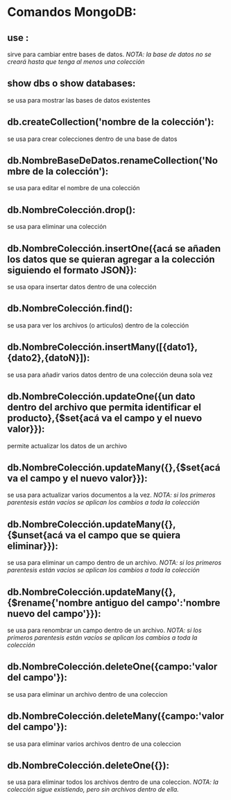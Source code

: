 # Comandos MongoDB:
## **use <nombre de la base de datos>**:
sirve para cambiar entre bases de datos. _NOTA: la base de datos no se creará hasta que tenga al menos una colección_
## **show dbs o show databases**: 
se usa para mostrar las bases de datos existentes
## **db.createCollection('nombre de la colección')**:
se usa para crear colecciones dentro de una base de datos
## **db.NombreBaseDeDatos.renameCollection('Nombre de la colección')**: 
se usa para editar el nombre de una colección
## **db.NombreColección.drop()**: 
se usa para eliminar una colección
## **db.NombreColección.insertOne({acá se añaden los datos que se quieran agregar a la colección siguiendo el formato JSON})**:
se usa opara insertar datos dentro de una colección
## **db.NombreColección.find()**: 
se usa para ver los archivos (o articulos) dentro de la colección
## **db.NombreColección.insertMany([{dato1},{dato2},{datoN}])**:
se usa para añadir varios datos dentro de una colección deuna sola vez
## **db.NombreColección.updateOne({un dato dentro del archivo que permita identificar el producto},{$set{acá va el campo y el nuevo valor}})**:
permite actualizar los datos de un archivo
## **db.NombreColección.updateMany({},{$set{acá va el campo y el nuevo valor}})**:
se usa para actualizar varios documentos a la vez. _NOTA: si los primeros parentesis están vacíos se aplican los cambios a toda la colección_
## **db.NombreColección.updateMany({},{$unset{acá va el campo que se quiera eliminar}})**:
se usa para eliminar un campo dentro de un archivo.  _NOTA: si los primeros parentesis están vacíos se aplican los cambios a toda la colección_
## **db.NombreColección.updateMany({},{$rename{'nombre antiguo del campo':'nombre nuevo del campo'}})**: 
se usa para renombrar un campo dentro de un archivo.  _NOTA: si los primeros parentesis están vacíos se aplican los cambios a toda la colección_
## **db.NombreColección.deleteOne({campo:'valor del campo'})**:
se usa para eliminar un archivo dentro de una coleccion
## **db.NombreColección.deleteMany({campo:'valor del campo'})**:
se usa para eliminar varios archivos dentro de una coleccion
## **db.NombreColección.deleteOne({})**: 
se usa para eliminar todos los archivos dentro de una coleccion. _NOTA: la colección sigue existiendo, pero sin archivos dentro de ella._
